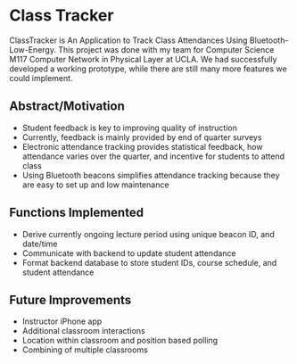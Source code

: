 # Class Tracker 
ClassTracker is An Application to Track Class Attendances Using Bluetooth-Low-Energy. This project was done with my team for Computer Science M117 Computer Network in Physical Layer at UCLA. We had successfully developed a working prototype, while there are still many more features we could implement. 

## Abstract/Motivation
- Student feedback is key to improving quality of instruction
- Currently, feedback is mainly provided by end of quarter surveys
- Electronic attendance tracking provides statistical feedback, how attendance varies over the quarter, and incentive for students to attend class
- Using Bluetooth beacons simplifies attendance tracking because they are easy to set up and low maintenance


## Functions Implemented
- Derive currently ongoing lecture period using unique beacon ID, and date/time
- Communicate with backend to update student attendance
- Format backend database to store student IDs, course schedule, and student attendance

## Future Improvements
- Instructor iPhone app
- Additional classroom interactions
- Location within classroom and position based polling
- Combining of multiple classrooms
